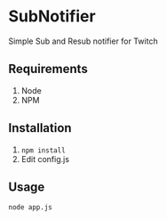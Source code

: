# SubNotifier
Simple Sub and Resub notifier for Twitch

## Requirements
1. Node
2. NPM

## Installation
1. `npm install`
2. Edit config.js

## Usage
`node app.js`
